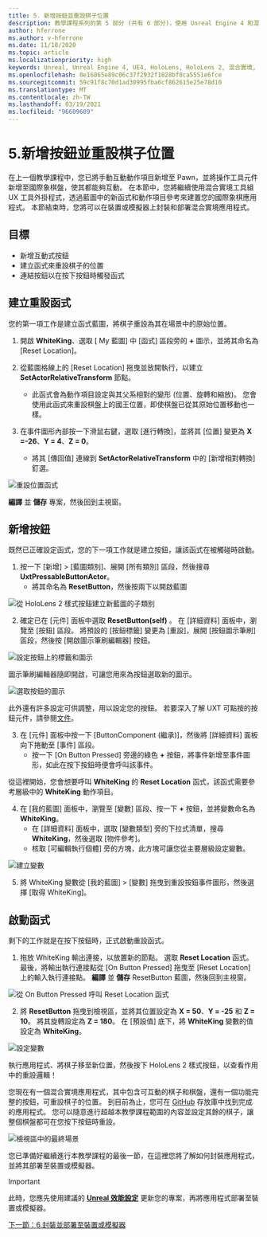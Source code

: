 ```yaml
---
title: 5. 新增按鈕並重設棋子位置
description: 教學課程系列的第 5 部分 (共有 6 部分)，使用 Unreal Engine 4 和混合實境工具組 UX 工具外掛程式來建置國際象棋應用程式
author: hferrone
ms.author: v-hferrone
ms.date: 11/18/2020
ms.topic: article
ms.localizationpriority: high
keywords: Unreal, Unreal Engine 4, UE4, HoloLens, HoloLens 2, 混合實境, 教學課程, 開始使用, mrtk, uxt, UX 工具, 文件, 混合實境頭戴式裝置, windows 混合實境頭戴式裝置, 虛擬實境頭戴式裝置
ms.openlocfilehash: 8e16865e89c06c37f2932f1828bf8ca5551e6fce
ms.sourcegitcommit: 59c91f8c70d1ad30995fba6cf862615e25e78d10
ms.translationtype: MT
ms.contentlocale: zh-TW
ms.lasthandoff: 03/19/2021
ms.locfileid: "96609689"
---
```

# <a name="5-adding-a-button--resetting-piece-locations"></a>5.新增按鈕並重設棋子位置

在上一個教學課程中，您已將手動互動動作項目新增至 Pawn，並將操作工具元件新增至國際象棋盤，使其都能夠互動。 在本節中，您將繼續使用混合實境工具組 UX 工具外掛程式，透過藍圖中的新函式和動作項目參考來建置您的國際象棋應用程式。 本節結束時，您將可以在裝置或模擬器上封裝和部署混合實境應用程式。

## <a name="objectives"></a>目標

* 新增互動式按鈕
* 建立函式來重設棋子的位置
* 連結按鈕以在按下按鈕時觸發函式

## <a name="creating-a-reset-function"></a>建立重設函式

您的第一項工作是建立函式藍圖，將棋子重設為其在場景中的原始位置。

1.  開啟 **WhiteKing**、選取 [ My 藍圖] 中 [函式] 區段旁的 **+** 圖示，並將其命名為 [Reset Location]。

2.  從藍圖格線上的 [Reset Location] 拖曳並放開執行，以建立 **SetActorRelativeTransform** 節點。
    * 此函式會為動作項目設定與其父系相對的變形 (位置、旋轉和縮放)。 您會使用此函式來重設棋盤上的國王位置，即使棋盤已從其原始位置移動也一樣。

3. 在事件圖形內部按一下滑鼠右鍵，選取 [進行轉換]，並將其 [位置] 變更為 **X =-26**、**Y = 4**、**Z = 0**。
    * 將其 [傳回值] 連線到 **SetActorRelativeTransform** 中的 [新增相對轉換] 釘選。

![重設位置函式](images/unreal-uxt/5-function.PNG)

**編譯** 並 **儲存** 專案，然後回到主視窗。


## <a name="adding-a-button"></a>新增按鈕

既然已正確設定函式，您的下一項工作就是建立按鈕，讓該函式在被觸碰時啟動。

1.  按一下 [新增] > [藍圖類別]、展開 [所有類別] 區段，然後搜尋 **UxtPressableButtonActor**。
    * 將其命名為 **ResetButton**，然後按兩下以開啟藍圖

![從 HoloLens 2 樣式按鈕建立新藍圖的子類別](images/unreal-uxt/5-subclass.PNG)

2. 確定已在 [元件] 面板中選取 **ResetButton(self)** 。 在 [詳細資料] 面板中，瀏覽至 [按鈕] 區段。 將預設的 [按鈕標籤] 變更為 [重設]，展開 [按鈕圖示筆刷] 區段，然後按 [開啟圖示筆刷編輯器] 按鈕。

![設定按鈕上的標籤和圖示](images/unreal-uxt/5-buttonconfig.PNG)

圖示筆刷編輯器隨即開啟，可讓您用來為按鈕選取新的圖示。

![選取按鈕的圖示](images/unreal-uxt/5-iconbrusheditor.PNG)

此外還有許多設定可供調整，用以設定您的按鈕。 若要深入了解 UXT 可點按的按鈕元件，請參閱[文件](https://microsoft.github.io/MixedReality-UXTools-Unreal/Docs/PressableButton.html)。

3. 在 [元件] 面板中按一下 [ButtonComponent (繼承)]，然後將 [詳細資料] 面板向下捲動至 [事件] 區段。
    * 按一下 [On Button Pressed] 旁邊的綠色 **+** 按鈕，將事件新增至事件圖形，如此在按下按鈕時便會呼叫該事件。

從這裡開始，您會想要呼叫 **WhiteKing** 的 **Reset Location** 函式，該函式需要參考層級中的 **WhiteKing** 動作項目。

4.  在 [我的藍圖] 面板中，瀏覽至 [變數] 區段、按一下 **+** 按鈕，並將變數命名為 **WhiteKing**。
    * 在 [詳細資料] 面板中，選取 [變數類型] 旁的下拉式清單，搜尋 **WhiteKing**，然後選取 [物件參考]。
    * 核取 [可編輯執行個體] 旁的方塊，此方塊可讓您從主要層級設定變數。

![建立變數](images/unreal-uxt/5-var.PNG)

5.  將 WhiteKing 變數從 [我的藍圖] > [變數] 拖曳到重設按鈕事件圖形，然後選擇 [取得 WhiteKing]。

## <a name="firing-the-function"></a>啟動函式

剩下的工作就是在按下按鈕時，正式啟動重設函式。

1.  拖放 WhiteKing 輸出連接，以放置新的節點。 選取 **Reset Location** 函式。 最後，將輸出執行連接點從 [On Button Pressed] 拖曳至 [Reset Location] 上的輸入執行連接點。 **編譯** 並 **儲存** ResetButton 藍圖，然後回到主視窗。

![從 On Button Pressed 呼叫 Reset Location 函式](images/unreal-uxt/5-callresetloc.PNG)

2.  將 **ResetButton** 拖曳到檢視區，並將其位置設定為 **X = 50**、**Y = -25** 和 **Z = 10**。 將其旋轉設定為 **Z = 180**。 在 [預設值] 底下，將 **WhiteKing** 變數的值設定為 **WhiteKing**。

![設定變數](images/unreal-uxt/5-buttonlevel.PNG)

執行應用程式、將棋子移至新位置，然後按下 HoloLens 2 樣式按鈕，以查看作用中的重設邏輯！

您現在有一個混合實境應用程式，其中包含可互動的棋子和棋盤，還有一個功能完整的按鈕，可重設棋子的位置。 到目前為止，您可在 [GitHub](https://github.com/microsoft/MixedReality-Unreal-Samples/tree/master/ChessApp) 存放庫中找到完成的應用程式。 您可以隨意進行超越本教學課程範圍的內容並設定其餘的棋子，讓整個棋盤都可在您按下按鈕時重設。

![檢視區中的最終場景](images/unreal-uxt/5-endscene.PNG)

您已準備好繼續進行本教學課程的最後一節，在這裡您將了解如何封裝應用程式，並將其部署至裝置或模擬器。

> [!IMPORTANT]
> 此時，您應先使用建議的 **[Unreal 效能設定](../performance-recommendations-for-unreal.md)** 更新您的專案，再將應用程式部署至裝置或模擬器。

[下一節：6.封裝並部署至裝置或模擬器](unreal-uxt-ch6.md)
